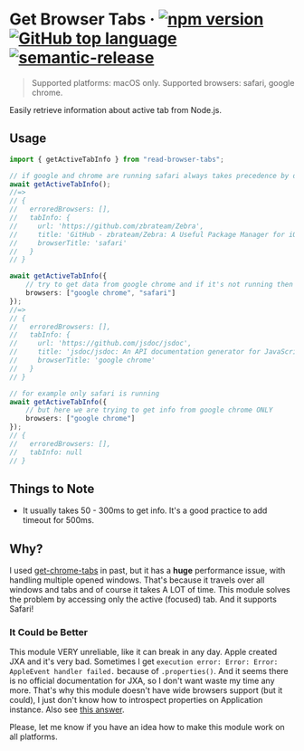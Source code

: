 # Get Browser Tabs &middot; [![npm version](https://img.shields.io/npm/v/read-browser-tabs?color=limegreen)](https://npmjs.com/package/read-browser-tabs) [![GitHub top language](https://img.shields.io/github/languages/top/zardoy/read-browser-tabs)](https://github.com/zardoy/read-browser-tabs/tree/master/src) [![semantic-release](https://img.shields.io/badge/%20%20%F0%9F%93%A6%F0%9F%9A%80-semantic--release-e10079.svg)](https://github.com/semantic-release/semantic-release)

> Supported platforms: macOS only. Supported browsers: safari, google chrome.

Easily retrieve information about active tab from Node.js.

## Usage

```ts
import { getActiveTabInfo } from "read-browser-tabs";

// if google and chrome are running safari always takes precedence by default
await getActiveTabInfo();
//=>
// {
//   erroredBrowsers: [],
//   tabInfo: {
//     url: 'https://github.com/zbrateam/Zebra',
//     title: 'GitHub - zbrateam/Zebra: A Useful Package Manager for iOS',
//     browserTitle: 'safari'
//   }
// }

await getActiveTabInfo({
    // try to get data from google chrome and if it's not running then try from safari
    browsers: ["google chrome", "safari"]
});
//=>
// {
//   erroredBrowsers: [],
//   tabInfo: {
//     url: 'https://github.com/jsdoc/jsdoc',
//     title: 'jsdoc/jsdoc: An API documentation generator for JavaScript.',
//     browserTitle: 'google chrome'
//   }
// }

// for example only safari is running
await getActiveTabInfo({
    // but here we are trying to get info from google chrome ONLY
    browsers: ["google chrome"]
});
// {
//   erroredBrowsers: [],
//   tabInfo: null
// }

```

## Things to Note

- It usually takes 50 - 300ms to get info. It's a good practice to add timeout for 500ms.
<!-- - When you first run this script from app user will see the message: ![jxa prompt](docs-assets/jxa-prompt.png) If user click *Don't Allow*, you will get an Error: `Error: Error: An error occurred. (-1743)`. For further runs it won't ask for user again and to avoid this error user must go to preferences and explicitly enable all browsers: ![settings-allow-jxa](docs-assets/settings-allow-jxa.png) Keep in mind that if you are using Electron, you can easily show this window to user. -->

## Why?

I used [get-chrome-tabs](https://www.npmjs.com/package/get-chrome-tabs) in past, but it has a **huge** performance issue, with handling multiple opened windows. That's because it travels over all windows and tabs and of course it takes A LOT of time. This module solves the problem by accessing only the active (focused) tab. And it supports Safari!

### It Could be Better

This module VERY unreliable, like it can break in any day. Apple created JXA and it's very bad. Sometimes I get `execution error: Error: Error: AppleEvent handler failed.` because of `.properties()`. And it seems there is no official documentation for JXA, so I don't want waste my time any more. That's why this module doesn't have wide browsers support (but it could), I just don't know how to introspect properties on Application instance. Also see [this answer](https://stackoverflow.com/a/41923909/14982288).

Please, let me know if you have an idea how to make this module work on all platforms.
